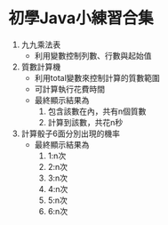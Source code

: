 # 初學Java小練習合集
1. 九九乘法表
   - 利用變數控制列數、行數與起始值
3. 質數計算機
   - 利用total變數來控制計算的質數範圍
   - 可計算執行花費時間
   - 最終顯示結果為
     1) 包含該數在內，共有n個質數
     2) 計算到該數，共花n秒
4. 計算骰子6面分別出現的機率
   - 最終顯示結果為
     1) 1:n次
     2) 2:n次
     3) 3:n次
     4) 4:n次
     5) 5:n次
     6) 6:n次
